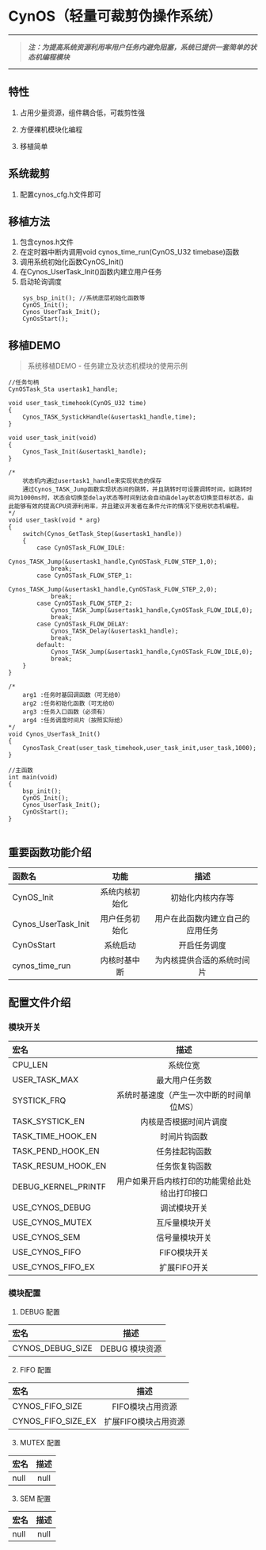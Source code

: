 # CynOS（轻量可裁剪伪操作系统）

___
> ***注：为提高系统资源利用率用户任务内避免阻塞，系统已提供一套简单的状态机编程模块***
___

## 特性
1. 占用少量资源，组件耦合低，可裁剪性强

2. 方便裸机模块化编程

3. 移植简单

## 系统裁剪

1. 配置cynos_cfg.h文件即可
## 移植方法
1. 包含cynos.h文件
2. 在定时器中断内调用void cynos_time_run(CynOS_U32 timebase)函数
3. 调用系统初始化函数CynOS_Init()
4. 在Cynos_UserTask_Init()函数内建立用户任务
5. 启动轮询调度
```
	sys_bsp_init(); //系统底层初始化函数等
	CynOS_Init();
	Cynos_UserTask_Init();
	CynOsStart();
```
## 移植DEMO
> 系统移植DEMO - 任务建立及状态机模块的使用示例
```
//任务句柄
CynOSTask_Sta usertask1_handle;

void user_task_timehook(CynOS_U32 time)
{
	Cynos_TASK_SystickHandle(&usertask1_handle,time);
}

void user_task_init(void)
{
	Cynos_Task_Init(&usertask1_handle);
}

/*             
	状态机内通过usertask1_handle来实现状态的保存
	通过Cynos_TASK_Jump函数实现状态间的跳转，并且跳转时可设置调转时间，如跳转时间为1000ms时，状态会切换至delay状态等时间到达会自动由delay状态切换至目标状态，由此能够有效的提高CPU资源利用率，并且建议开发者在条件允许的情况下使用状态机编程。
*/
void user_task(void * arg)
{
	switch(Cynos_GetTask_Step(&usertask1_handle))
	{
		case CynOSTask_FLOW_IDLE:
			Cynos_TASK_Jump(&usertask1_handle,CynOSTask_FLOW_STEP_1,0);
			break;
		case CynOSTask_FLOW_STEP_1:
			Cynos_TASK_Jump(&usertask1_handle,CynOSTask_FLOW_STEP_2,0);
			break;
		case CynOSTask_FLOW_STEP_2:
			Cynos_TASK_Jump(&usertask1_handle,CynOSTask_FLOW_IDLE,0);
			break;
		case CynOSTask_FLOW_DELAY:
			Cynos_TASK_Delay(&usertask1_handle);
			break;
		default:
			Cynos_TASK_Jump(&usertask1_handle,CynOSTask_FLOW_IDLE,0);
			break;
	}
}

/*             
	arg1 :任务时基回调函数（可无给0）
    arg2 :任务初始化函数（可无给0）
    arg3 :任务入口函数（必须有）
    arg4 :任务调度时间片（按照实际给）
*/
void Cynos_UserTask_Init()
{
	CynosTask_Creat(user_task_timehook,user_task_init,user_task,1000);
}

//主函数
int main(void)
{
	bsp_init();
	CynOS_Init();
	Cynos_UserTask_Init();
	CynOsStart();
}


```
## 重要函数功能介绍
| 函数名 | 功能 | 描述 |
| :------------ |:---------------:|:---------------:|
| CynOS_Init      | 系统内核初始化 | 初始化内核内存等 |
| Cynos_UserTask_Init | 用户任务初始化  | 用户在此函数内建立自己的应用任务 |
| CynOsStart 	| 系统启动	| 开启任务调度 |
| cynos_time_run 	| 内核时基中断	| 为内核提供合适的系统时间片 |
## 配置文件介绍

### 模块开关
| 宏名 | 描述 |
| :------------ |:---------------:|
| CPU_LEN      | 系统位宽 |
| USER_TASK_MAX | 最大用户任务数  |
| SYSTICK_FRQ 	| 系统时基速度（产生一次中断的时间单位MS）	|
| TASK_SYSTICK_EN 	| 内核是否根据时间片调度	|
| TASK_TIME_HOOK_EN 	| 时间片钩函数	|
| TASK_PEND_HOOK_EN 	| 任务挂起钩函数	|
| TASK_RESUM_HOOK_EN 	| 任务恢复钩函数	|
| DEBUG_KERNEL_PRINTF 	| 用户如果开启内核打印的功能需给此处给出打印接口	|
| USE_CYNOS_DEBUG 	| 调试模块开关	|
| USE_CYNOS_MUTEX 	| 互斥量模块开关	|
| USE_CYNOS_SEM 	| 信号量模块开关	|
| USE_CYNOS_FIFO 	| FIFO模块开关	|
| USE_CYNOS_FIFO_EX 	| 扩展FIFO开关	|

### 模块配置  
1. DEBUG 配置 

| 宏名 | 描述 |
| :------------ |:---------------:|
| CYNOS_DEBUG_SIZE | DEBUG 模块资源 |

2. FIFO 配置 

| 宏名 | 描述 |
| :------------ |:---------------:|
| CYNOS_FIFO_SIZE      | FIFO模块占用资源 |
| CYNOS_FIFO_SIZE_EX | 扩展FIFO模块占用资源  |

3. MUTEX 配置  

| 宏名 | 描述 |
| :------------ |:---------------:|
| null      | null |

3. SEM 配置  

| 宏名 | 描述 |
| :------------ |:---------------:|
| null      | null |

